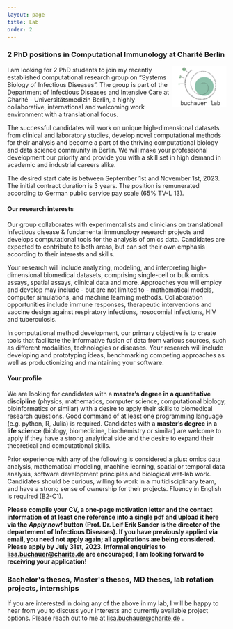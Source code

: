 ```yaml
---
layout: page
title: Lab
order: 2
---
```


### 2 PhD positions in Computational Immunology at Charité Berlin
<img style="width:9em" src="images/buchauer_lab.png" align="right">

I am looking for 2 PhD students to join my recently established computational research group on “Systems Biology of Infectious Diseases”. The group is part of the Department of Infectious Diseases and Intensive Care at Charité - Universitätsmedizin Berlin, a highly collaborative, international and welcoming work environment with a translational focus.

The successful candidates will work on unique high-dimensional datasets from clinical and laboratory studies, develop novel computational methods for their analysis and become a part of the thriving computational biology and data science community in Berlin. We will make your professional development our priority and provide you with a skill set in high demand in academic and industrial careers alike. 

The desired start date is between September 1st and November 1st, 2023. The initial contract duration is 3 years. The position is remunerated according to German public service pay scale (65% TV-L 13).


#### Our research interests

Our group collaborates with experimentalists and clinicians on translational infectious disease & fundamental immunology research projects and develops computational tools for the analysis of omics data. Candidates are expected to contribute to both areas, but can set their own emphasis according to their interests and skills.  

Your research will include analyzing, modeling, and interpreting high-dimensional biomedical datasets, comprising single-cell or bulk omics assays, spatial assays, clinical data and more. Approaches you will employ and develop may include - but are not limited to - mathematical models, computer simulations, and machine learning methods. Collaboration opportunities include immune responses, therapeutic interventions and vaccine design against respiratory infections, nosocomial infections, HIV and tuberculosis.  

In computational method development, our primary objective is to create tools that facilitate the informative fusion of data from various sources, such as different modalities, technologies or diseases. Your research will include developing and prototyping ideas, benchmarking competing approaches as well as productionizing and maintaining your software.
  

#### Your profile

We are looking for candidates with a __master’s degree in a quantitative discipline__ (physics, mathematics, computer science, computational biology, bioinformatics or similar) with a desire to apply their skills to biomedical research questions. Good command of at least one programming language (e.g. python, R, Julia) is required. Candidates with a __master’s degree in a life science__ (biology, biomedicine, biochemistry or similar) are welcome to apply if they have a strong analytical side and the desire to expand their theoretical and computational skills.  

Prior experience with any of the following is considered a plus: omics data analysis, mathematical modeling, machine learning, spatial or temporal data analysis, software development principles and biological wet-lab work. Candidates should be curious, willing to work in a multidisciplinary team, and have a strong sense of ownership for their projects. Fluency in English is required (B2-C1).

__Please compile your CV, a one-page motivation letter and the contact information of at least one reference into a single pdf and upload it [here](https://jobs.bihealth.org/PhD-Position-in-Computational-Immunology-with-Translationa-de-j448.html) via the _Apply now!_ button (Prof. Dr. Leif Erik Sander is the director of the departement of Infectious Diseases). If you have previously applied via email, you need not apply again; all applications are being considered.  Please apply by July 31st, 2023. Informal enquiries to [lisa.buchauer@charite.de](mailto:lisa.buchauer@charite.de) are encouraged; I am looking forward to receiving your application!__


### Bachelor's theses, Master's theses, MD theses, lab rotation projects, internships

If you are interested in doing any of the above in my lab, I will be happy to hear from you to discuss your interests and currently available project options. Please reach out to me at [lisa.buchauer@charite.de](mailto:lisa.buchauer@charite.de) .




